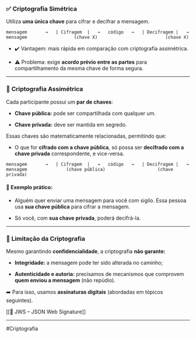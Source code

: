 
### ✅ **Criptografia Simétrica**

Utiliza **uma única chave** para cifrar e decifrar a mensagem.

`mensagem       →   | Cifragem  |   →   código   →   | Decifragem |   →   mensagem                  (chave X)                          (chave X)`

- ✔️ Vantagem: mais rápida em comparação com criptografia assimétrica.
    
- ⚠️ Problema: exige **acordo prévio entre as partes** para compartilhamento da mesma chave de forma segura.
    

---

### 🔑 **Criptografia Assimétrica**

Cada participante possui um **par de chaves**:

- **Chave pública:** pode ser compartilhada com qualquer um.
    
- **Chave privada:** deve ser mantida em segredo.
    

Essas chaves são matematicamente relacionadas, permitindo que:

- O que for **cifrado com a chave pública**, só possa ser **decifrado com a chave privada** correspondente, e vice-versa.


`mensagem       →   | Cifragem  |   →   código   →   | Decifragem |   →   mensagem               (chave pública)                    (chave privada)`

#### 📝 Exemplo prático:

- Alguém quer enviar uma mensagem para você com sigilo. Essa pessoa usa **sua chave pública** para cifrar a mensagem.
    
- Só você, com **sua chave privada**, poderá decifrá-la.
    

---

### 🚫 **Limitação da Criptografia**

Mesmo garantindo **confidencialidade**, a criptografia **não garante:**

- **Integridade:** a mensagem pode ter sido alterada no caminho;
    
- **Autenticidade e autoria:** precisamos de mecanismos que comprovem **quem enviou a mensagem** (não repúdio).
    

➡️ Para isso, usamos **assinaturas digitais** (abordadas em tópicos seguintes).

[[🔐 JWS – JSON Web Signature]]

--- 

#Criptografia
